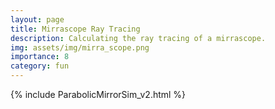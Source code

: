 ```yaml
---
layout: page
title: Mirrascope Ray Tracing
description: Calculating the ray tracing of a mirrascope.
img: assets/img/mirra_scope.png
importance: 8
category: fun
---
```


<!-- <iframe
  src="https://jupyterlite.github.io/demo/repl/index.html?theme=JupyterLab?toolbar=1"
  width="100%"
  height="800px"
></iframe> -->

{% include ParabolicMirrorSim_v2.html %}